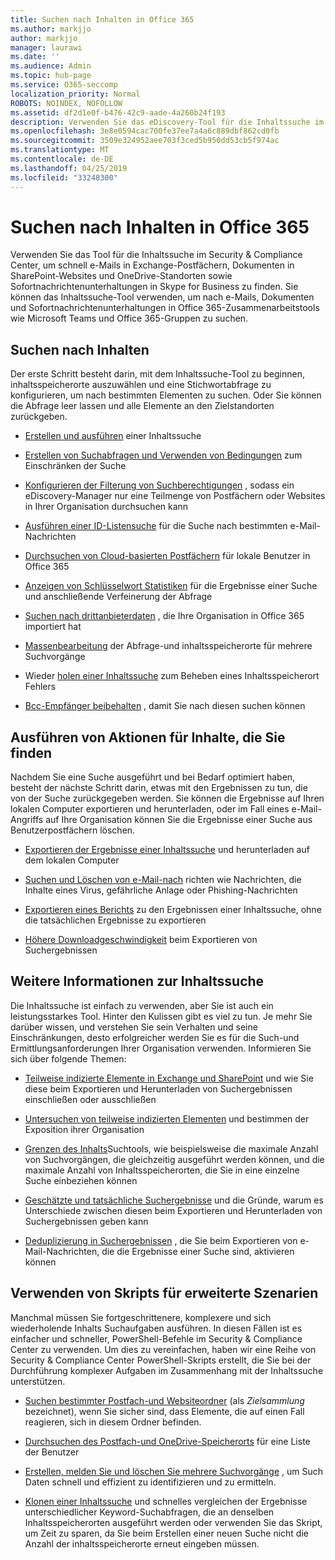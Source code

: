 ```yaml
---
title: Suchen nach Inhalten in Office 365
ms.author: markjjo
author: markjjo
manager: laurawi
ms.date: ''
ms.audience: Admin
ms.topic: hub-page
ms.service: O365-seccomp
localization_priority: Normal
ROBOTS: NOINDEX, NOFOLLOW
ms.assetid: df2d1e0f-b476-42c9-aade-4a260b24f193
description: Verwenden Sie das eDiscovery-Tool für die Inhaltssuche im Security & Compliance Center, um schnell e-Mails in Exchange-Postfächern, Dokumenten in SharePoint-Websites und OneDrive-Standorten sowie Sofortnachrichtenunterhaltungen in Skype for Business zu finden.
ms.openlocfilehash: 3e8e0594cac700fe37ee7a4a6c889dbf862cd0fb
ms.sourcegitcommit: 3509e324952aee703f3ced5b950dd53cb5f974ac
ms.translationtype: MT
ms.contentlocale: de-DE
ms.lasthandoff: 04/25/2019
ms.locfileid: "33248300"
---
```

# <a name="search-for-content-in-office-365"></a>Suchen nach Inhalten in Office 365

Verwenden Sie das Tool für die Inhaltssuche im Security & Compliance Center, um schnell e-Mails in Exchange-Postfächern, Dokumenten in SharePoint-Websites und OneDrive-Standorten sowie Sofortnachrichtenunterhaltungen in Skype for Business zu finden. Sie können das Inhaltssuche-Tool verwenden, um nach e-Mails, Dokumenten und Sofortnachrichtenunterhaltungen in Office 365-Zusammenarbeitstools wie Microsoft Teams und Office 365-Gruppen zu suchen.
  
## <a name="search-for-content"></a>Suchen nach Inhalten

Der erste Schritt besteht darin, mit dem Inhaltssuche-Tool zu beginnen, inhaltsspeicherorte auszuwählen und eine Stichwortabfrage zu konfigurieren, um nach bestimmten Elementen zu suchen. Oder Sie können die Abfrage leer lassen und alle Elemente an den Zielstandorten zurückgeben.
  
- [Erstellen und ausführen](content-search.md) einer Inhaltssuche 
    
- [Erstellen von Suchabfragen und Verwenden von Bedingungen](keyword-queries-and-search-conditions.md) zum Einschränken der Suche 
    
- [Konfigurieren der Filterung von Suchberechtigungen](permissions-filtering-for-content-search.md) , sodass ein eDiscovery-Manager nur eine Teilmenge von Postfächern oder Websites in Ihrer Organisation durchsuchen kann 
    
- [Ausführen einer ID-Listensuche](csv-file-for-an-id-list-content-search.md) für die Suche nach bestimmten e-Mail-Nachrichten 
    
- [Durchsuchen von Cloud-basierten Postfächern](search-cloud-based-mailboxes-for-on-premises-users.md) für lokale Benutzer in Office 365

- [Anzeigen von Schlüsselwort Statistiken](view-keyword-statistics-for-content-search.md) für die Ergebnisse einer Suche und anschließende Verfeinerung der Abfrage 
    
- [Suchen nach drittanbieterdaten](use-content-search-to-search-third-party-data-that-was-imported.md) , die Ihre Organisation in Office 365 importiert hat 
    
- [Massenbearbeitung](bulk-edit-content-searches.md) der Abfrage-und inhaltsspeicherorte für mehrere Suchvorgänge 
    
- Wieder [holen einer Inhaltssuche](retry-failed-content-search.md) zum Beheben eines Inhaltsspeicherort Fehlers

- [Bcc-Empfänger beibehalten](https://docs.microsoft.com/exchange/policy-and-compliance/holds/preserve-bcc-recipients-and-group-members) , damit Sie nach diesen suchen können 


## <a name="perform-actions-on-content-you-find"></a>Ausführen von Aktionen für Inhalte, die Sie finden

Nachdem Sie eine Suche ausgeführt und bei Bedarf optimiert haben, besteht der nächste Schritt darin, etwas mit den Ergebnissen zu tun, die von der Suche zurückgegeben werden. Sie können die Ergebnisse auf Ihren lokalen Computer exportieren und herunterladen, oder im Fall eines e-Mail-Angriffs auf Ihre Organisation können Sie die Ergebnisse einer Suche aus Benutzerpostfächern löschen.
  
- [Exportieren der Ergebnisse einer Inhaltssuche](export-search-results.md) und herunterladen auf dem lokalen Computer 
    
- [Suchen und Löschen von e-Mail-nach](search-for-and-delete-messages-in-your-organization.md) richten wie Nachrichten, die Inhalte eines Virus, gefährliche Anlage oder Phishing-Nachrichten 
    
- [Exportieren eines Berichts](export-a-content-search-report.md) zu den Ergebnissen einer Inhaltssuche, ohne die tatsächlichen Ergebnisse zu exportieren 
    
- [Höhere Downloadgeschwindigkeit](increase-download-speeds-when-exporting-ediscovery-results.md) beim Exportieren von Suchergebnissen 
    
## <a name="learn-more-about-content-search"></a>Weitere Informationen zur Inhaltssuche

Die Inhaltssuche ist einfach zu verwenden, aber Sie ist auch ein leistungsstarkes Tool. Hinter den Kulissen gibt es viel zu tun. Je mehr Sie darüber wissen, und verstehen Sie sein Verhalten und seine Einschränkungen, desto erfolgreicher werden Sie es für die Such-und Ermittlungsanforderungen Ihrer Organisation verwenden. Informieren Sie sich über folgende Themen:
  
- [Teilweise indizierte Elemente in Exchange und SharePoint](partially-indexed-items-in-content-search.md) und wie Sie diese beim Exportieren und Herunterladen von Suchergebnissen einschließen oder ausschließen 
    
- [Untersuchen von teilweise indizierten Elementen](investigating-partially-indexed-items-in-ediscovery.md) und bestimmen der Exposition ihrer Organisation 
    
- [Grenzen des Inhalts](limits-for-content-search.md)Suchtools, wie beispielsweise die maximale Anzahl von Suchvorgängen, die gleichzeitig ausgeführt werden können, und die maximale Anzahl von Inhaltsspeicherorten, die Sie in eine einzelne Suche einbeziehen können 
    
- [Geschätzte und tatsächliche Suchergebnisse](differences-between-estimated-and-actual-ediscovery-search-results.md) und die Gründe, warum es Unterschiede zwischen diesen beim Exportieren und Herunterladen von Suchergebnissen geben kann 
    
- [Deduplizierung in Suchergebnissen](de-duplication-in-ediscovery-search-results.md) , die Sie beim Exportieren von e-Mail-Nachrichten, die die Ergebnisse einer Suche sind, aktivieren können 
    
## <a name="use-scripts-for-advanced-scenarios"></a>Verwenden von Skripts für erweiterte Szenarien

Manchmal müssen Sie fortgeschrittenere, komplexere und sich wiederholende Inhalts Suchaufgaben ausführen. In diesen Fällen ist es einfacher und schneller, PowerShell-Befehle im Security & Compliance Center zu verwenden. Um dies zu vereinfachen, haben wir eine Reihe von Security & Compliance Center PowerShell-Skripts erstellt, die Sie bei der Durchführung komplexer Aufgaben im Zusammenhang mit der Inhaltssuche unterstützen.
  
- [Suchen bestimmter Postfach-und Websiteordner](use-content-search-for-targeted-collections.md) (als *Zielsammlung* bezeichnet), wenn Sie sicher sind, dass Elemente, die auf einen Fall reagieren, sich in diesem Ordner befinden. 
    
- [Durchsuchen des Postfach-und OneDrive-Speicherorts](search-the-mailbox-and-onedrive-for-business-for-a-list-of-users.md) für eine Liste der Benutzer 
    
- [Erstellen, melden Sie und löschen Sie mehrere Suchvorgänge](create-report-on-and-delete-multiple-content-searches.md) , um Such Daten schnell und effizient zu identifizieren und zu ermitteln. 
    
- [Klonen einer Inhaltssuche](clone-a-content-search.md) und schnelles vergleichen der Ergebnisse unterschiedlicher Keyword-Suchabfragen, die an denselben Inhaltsspeicherorten ausgeführt werden oder verwenden Sie das Skript, um Zeit zu sparen, da Sie beim Erstellen einer neuen Suche nicht die Anzahl der inhaltsspeicherorte erneut eingeben müssen. 
    

